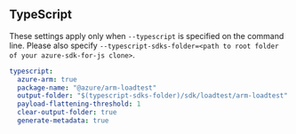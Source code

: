 ## TypeScript

These settings apply only when `--typescript` is specified on the command line.
Please also specify `--typescript-sdks-folder=<path to root folder of your azure-sdk-for-js clone>`.

``` yaml $(typescript)
typescript:
  azure-arm: true
  package-name: "@azure/arm-loadtest"
  output-folder: "$(typescript-sdks-folder)/sdk/loadtest/arm-loadtest"
  payload-flattening-threshold: 1
  clear-output-folder: true
  generate-metadata: true
```
